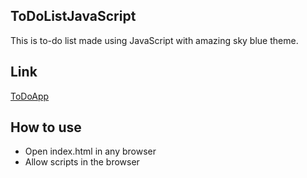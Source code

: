 ## ToDoListJavaScript
This is to-do list made using JavaScript with amazing sky blue theme.

## Link
[ToDoApp](https://todojavascript.netlify.app/)

## How to use
* Open index.html in any browser
* Allow scripts in the browser
